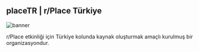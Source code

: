 
## placeTR | r/Place Türkiye
<img  alt="banner" src="https://github.com/placeTR/.github/assets/93868975/2759814c-9565-49af-b020-2b9b88459938">

r/Place etkinliği için Türkiye kolunda kaynak oluşturmak amaçlı kurulmuş bir organizasyondur.  

